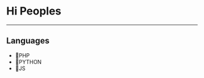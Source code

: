 <h1> Hi Peoples</h1>

<hr>

<h2> Languages </h2>
<ul>
<li>🐘PHP</li>
<li>🐍PYTHON</li>
<li>🔶JS</li>



</ul>
